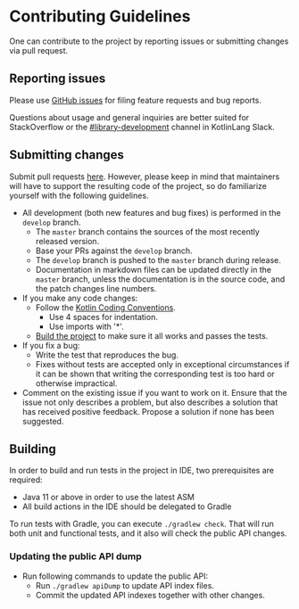 # Contributing Guidelines

One can contribute to the project by reporting issues or submitting changes via pull request.

## Reporting issues

Please use [GitHub issues](https://github.com/Kotlin/binary-compatibility-validator/issues) for filing feature requests and bug reports.

Questions about usage and general inquiries are better suited for StackOverflow or the [#library-development](https://kotlinlang.slack.com/archives/C8C4JTXR7) channel in KotlinLang Slack.

## Submitting changes

Submit pull requests [here](https://github.com/Kotlin/binary-compatibility-validator/pulls).
However, please keep in mind that maintainers will have to support the resulting code of the project,
so do familiarize yourself with the following guidelines.

* All development (both new features and bug fixes) is performed in the `develop` branch.
    * The `master` branch contains the sources of the most recently released version.
    * Base your PRs against the `develop` branch.
    * The `develop` branch is pushed to the `master` branch during release.
    * Documentation in markdown files can be updated directly in the `master` branch,
      unless the documentation is in the source code, and the patch changes line numbers.
* If you make any code changes:
    * Follow the [Kotlin Coding Conventions](https://kotlinlang.org/docs/reference/coding-conventions.html).
        * Use 4 spaces for indentation.
        * Use imports with '*'.
    * [Build the project](#building) to make sure it all works and passes the tests.
* If you fix a bug:
    * Write the test that reproduces the bug.
    * Fixes without tests are accepted only in exceptional circumstances if it can be shown that writing the
      corresponding test is too hard or otherwise impractical.
* Comment on the existing issue if you want to work on it. Ensure that the issue not only describes a problem, but also describes a solution that has received positive feedback. Propose a solution if none has been suggested.

## Building

In order to build and run tests in the project in IDE, two prerequisites are required:

* Java 11 or above in order to use the latest ASM
* All build actions in the IDE should be delegated to Gradle

To run tests with Gradle, you can execute `./gradlew check`. That will run both unit and functional tests, and it also will check the public API changes.

### Updating the public API dump

* Run following commands to update the public API:
    * Run `./gradlew apiDump` to update API index files.
    * Commit the updated API indexes together with other changes.
